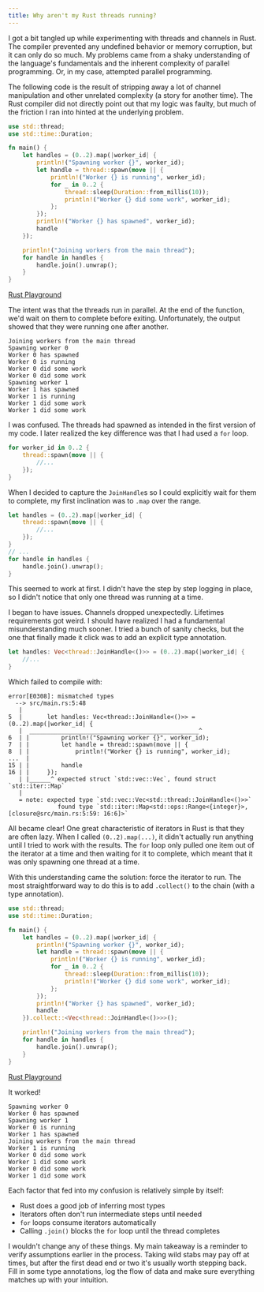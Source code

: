 ```yaml
---
title: Why aren't my Rust threads running?
---
```


I got a bit tangled up while experimenting with threads and channels in Rust. The compiler prevented any undefined behavior or memory corruption, but it can only do so much. My problems came from a shaky understanding of the language's fundamentals and the inherent complexity of parallel programming. Or, in my case, attempted parallel programming.

<!--more-->

The following code is the result of stripping away a lot of channel manipulation and other unrelated complexity (a story for another time). The Rust compiler did not directly point out that my logic was faulty, but much of the friction I ran into hinted at the underlying problem.

```rust
use std::thread;
use std::time::Duration;

fn main() {
    let handles = (0..2).map(|worker_id| {
        println!("Spawning worker {}", worker_id);
        let handle = thread::spawn(move || {
            println!("Worker {} is running", worker_id);
            for _ in 0..2 {
                thread::sleep(Duration::from_millis(10));
                println!("Worker {} did some work", worker_id);
            };
        });
        println!("Worker {} has spawned", worker_id);
        handle
    });

    println!("Joining workers from the main thread");
    for handle in handles {
        handle.join().unwrap();
    }
}
```
[Rust Playground](https://play.rust-lang.org/?version=stable&mode=debug&edition=2018&gist=d0b3006c3c84906c5e19ce26ec0ca873)

The intent was that the threads run in parallel. At the end of the function, we'd wait on them to complete before exiting. Unfortunately, the output showed that they were running one after another.

```
Joining workers from the main thread
Spawning worker 0
Worker 0 has spawned
Worker 0 is running
Worker 0 did some work
Worker 0 did some work
Spawning worker 1
Worker 1 has spawned
Worker 1 is running
Worker 1 did some work
Worker 1 did some work
```

I was confused. The threads had spawned as intended in the first version of my code. I later realized the key difference was that I had used a `for` loop.

```rust
for worker_id in 0..2 {
    thread::spawn(move || {
        //...
    });
}
```

When I decided to capture the `JoinHandle`s so I could explicitly wait for them to complete, my first inclination was to `.map` over the range.

```rust
let handles = (0..2).map(|worker_id| {
    thread::spawn(move || {
        //...
    });
}
// ...
for handle in handles {
    handle.join().unwrap();
}
```

This seemed to work at first. I didn't have the step by step logging in place, so I didn't notice that only one thread was running at a time.

I began to have issues. Channels dropped unexpectedly. Lifetimes requirements got weird. I should have realized I had a fundamental misunderstanding much sooner. I tried a bunch of sanity checks, but the one that finally made it click was to add an explicit type annotation.

```rust
let handles: Vec<thread::JoinHandle<()>> = (0..2).map(|worker_id| {
    //...
}
```

Which failed to compile with:

```
error[E0308]: mismatched types
  --> src/main.rs:5:48
   |
5  |       let handles: Vec<thread::JoinHandle<()>> = (0..2).map(|worker_id| {
   |  ________________________________________________^
6  | |         println!("Spawning worker {}", worker_id);
7  | |         let handle = thread::spawn(move || {
8  | |             println!("Worker {} is running", worker_id);
...  |
15 | |         handle
16 | |     });
   | |______^ expected struct `std::vec::Vec`, found struct `std::iter::Map`
   |
   = note: expected type `std::vec::Vec<std::thread::JoinHandle<()>>`
              found type `std::iter::Map<std::ops::Range<{integer}>, [closure@src/main.rs:5:59: 16:6]>`
```

All became clear! One great characteristic of iterators in Rust is that they are often lazy. When I called `(0..2).map(...)`, it didn't actually run anything until I tried to work with the results. The `for` loop only pulled one item out of the iterator at a time and then waiting for it to complete, which meant that it was only spawning one thread at a time.

With this understanding came the solution: force the iterator to run. The most straightforward way to do this is to add `.collect()` to the chain (with a type annotation).

```rust
use std::thread;
use std::time::Duration;

fn main() {
    let handles = (0..2).map(|worker_id| {
        println!("Spawning worker {}", worker_id);
        let handle = thread::spawn(move || {
            println!("Worker {} is running", worker_id);
            for _ in 0..2 {
                thread::sleep(Duration::from_millis(10));
                println!("Worker {} did some work", worker_id);
            };
        });
        println!("Worker {} has spawned", worker_id);
        handle
    }).collect::<Vec<thread::JoinHandle<()>>>();

    println!("Joining workers from the main thread");
    for handle in handles {
        handle.join().unwrap();
    }
}
```
[Rust Playground](https://play.rust-lang.org/?version=stable&mode=debug&edition=2018&gist=115ba06cbc7d8e9c1c699503e3ae5127)

It worked!
```
Spawning worker 0
Worker 0 has spawned
Spawning worker 1
Worker 0 is running
Worker 1 has spawned
Joining workers from the main thread
Worker 1 is running
Worker 0 did some work
Worker 1 did some work
Worker 0 did some work
Worker 1 did some work
```

Each factor that fed into my confusion is relatively simple by itself:

- Rust does a good job of inferring most types
- Iterators often don't run intermediate steps until needed
- `for` loops consume iterators automatically
- Calling `.join()` blocks the `for` loop until the thread completes

I wouldn't change any of these things. My main takeaway is a reminder to verify assumptions earlier in the process. Taking wild stabs may pay off at times, but after the first dead end or two it's usually worth stepping back. Fill in some type annotations, log the flow of data and make sure everything matches up with your intuition.
